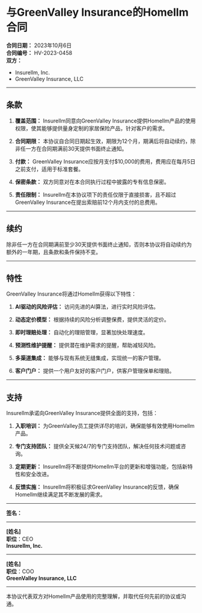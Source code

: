 # 与GreenValley Insurance的Homellm合同

**合同日期：** 2023年10月6日  
**合同编号：** HV-2023-0458  
**双方：**
- Insurellm, Inc.
- GreenValley Insurance, LLC

---

## 条款

1. **覆盖范围：** Insurellm同意向GreenValley Insurance提供Homellm产品的使用权限，使其能够提供量身定制的家居保险产品，针对客户的需求。

2. **合同期限：** 本协议自合同日期起生效，期限为12个月，期满后将自动续约，除非任一方在合同期满前30天提供书面终止通知。

3. **付款：** GreenValley Insurance应按月支付$10,000的费用，费用应在每月5日之前支付，适用于标准套餐。

4. **保密条款：** 双方同意对在本合同执行过程中披露的专有信息保密。

5. **责任限制：** Insurellm在本协议项下的责任仅限于直接损害，且不超过GreenValley Insurance在提出索赔前12个月内支付的总费用。

---

## 续约

除非任一方在合同期满前至少30天提供书面终止通知，否则本协议将自动续约为额外的一年期，且条款和条件保持不变。

---

## 特性

GreenValley Insurance将通过Homellm获得以下特性：

1. **AI驱动的风险评估：** 访问先进的AI算法，进行实时风险评估。

2. **动态定价模型：** 根据持续的风险分析调整保费，提供灵活的定价。

3. **即时理赔处理：** 自动化的理赔管理，显著加快处理速度。

4. **预测性维护提醒：** 提供潜在维护需求的提醒，帮助减轻风险。

5. **多渠道集成：** 能够与现有系统无缝集成，实现统一的客户管理。

6. **客户门户：** 提供一个用户友好的客户门户，供客户管理保单和理赔。

---

## 支持

Insurellm承诺向GreenValley Insurance提供全面的支持，包括：

1. **入职培训：** 为GreenValley员工提供详尽的培训，确保能够有效使用Homellm产品。

2. **专门支持团队：** 提供全天候24/7的专门支持团队，解决任何技术问题或咨询。

3. **定期更新：** Insurellm将不断提供Homellm平台的更新和增强功能，包括新特性和安全改进。

4. **反馈实施：** Insurellm将积极征求GreenValley Insurance的反馈，确保Homellm继续满足其不断发展的需求。

---

**签名：**

_________________________________  
**[姓名]**  
**职位**：CEO  
**Insurellm, Inc.**

_________________________________  
**[姓名]**  
**职位**：COO  
**GreenValley Insurance, LLC**

---

本协议代表双方对Homellm产品使用的完整理解，并取代任何先前的协议或沟通。